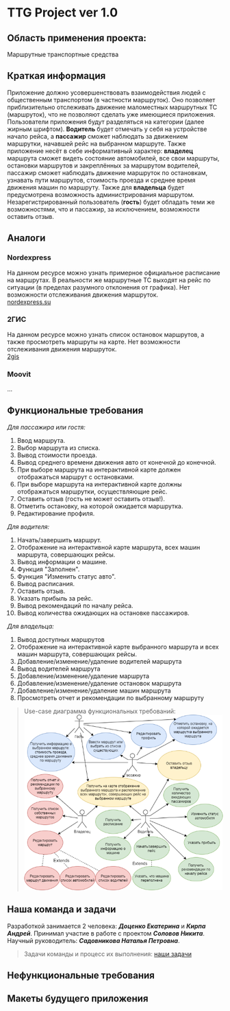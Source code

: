 # TTG Project ver 1.0
## Область применения проекта: 
  Маршрутные транспортные средства
## Краткая информация
  Приложение должно усовершенствовать взаимодействия людей с общественным транспортом (в частности маршруток). Оно позволяет приблизительно отслеживать движение маломестных маршрутных ТС (маршруток), 
  что не позволяют сделать уже имеющиеся приложения. Пользователи приложения будут разделяться на категории (далее жирным шрифтом). **Водитель** будет отмечать у себя на устройстве начало рейса, а **пассажир** сможет наблюдать за движением маршрутки, начавшей рейс на выбранном маршруте. Также приложение несёт в себе информативный характер: **владелец** маршрута сможет видеть состояние автомобилей, все свои маршруты, остановки маршрутов 
  и закреплённых за маршрутом водителей, пассажир сможет наблюдать движение маршруток по остановкам, узнавать пути маршрутов, стоимость проезда и среднее время движения машин 
  по маршруту. Также для **владельца** будет предусмотрена возможность администрирования маршрутом. Незарегистрированный пользователь (**гость**) будет обладать теми же возможностями, что и пассажир, за исключением, возможности оставить отзыв.
  
## Аналоги
  ### Nordexpress
  На данном ресурсе можно узнать примерное официальное расписание на маршрутах. В реальности же маршрутные ТС выходят на рейс по ситуации (в пределах разумного отклонения от графика). Нет возможности отслеживания движения маршруток.  
  [nordexpress.su](https://nordexpress.su/volgograd/raspisanie-marshrutok-volgograd/)
  
  ### 2ГИС
  На данном ресурсе можно узнать список остановок маршрутов, а также просмотреть маршруты на карте. Нет возможности отслеживания движения маршруток.   
  [2gis](https://2gis.ru/volgograd/search/Маршрутное%20такси)
  
  ### Moovit
  ...
  
## Функциональные требования

_Для пассажира или гостя:_
1. Ввод маршрута.
2. Выбор маршрута из списка.
3. Вывод стоимости проезда.
4. Вывод среднего времени движения авто от конечной до конечной.
5. При выборе маршрута на интерактивной карте должен отображаться маршрут с остановками.
6. При выборе маршрута на интерактивной карте должны отображаться маршрутки, осуществляющие рейс.
7. Оставить отзыв (гость не может оставить отзыв!).
8. Отметить остановку, на которой ожидается маршрутка.
9. Редактирование профиля.

_Для водителя:_
1. Начать/завершить маршрут.
2. Отображение на интерактивной карте маршрута, всех машин маршрута, совершающих рейсы.
3. Вывод информации о машине.
4. Функция "Заполнен".
5. Функция "Изменить статус авто".
6. Вывод расписания.
7. Оставить отзыв.
8. Указать прибыль за рейс.
9. Вывод рекомендаций по началу рейса.
10. Вывод количества ожидающих на остановке пассажиров.

_Для владельца:_
1. Вывод доступных маршрутов
2. Отображение на интерактивной карте выбранного маршрута и всех машин маршрута, совершающих рейсы.
3. Добавление/изменение/удаление водителей маршрута
4. Вывод водителей маршрута 
5. Добавление/изменение/удаление маршрута
6. Добавление/изменение/удаление остановок маршрута
7. Добавление/изменение/удаление машин маршрута
8. Просмотреть отчет и рекомендации по выбранному маршруту

> Use-case диаграмма функциональных требований:
![usecase](https://github.com/DotsenkoKate/TTG_PROJECT/blob/main/Diagrams%20and%20Pictures/UseCaseTTG.png)

## Наша команда и задачи

Разработкой занимается 2 человека: ***Доценко Екатерина*** и ***Кирпа Андрей***. Принимал участие в работе с проектом ***Соловов Никита***. Научный руководитель: ***Садовникова Наталья Петровна***.

> Задачи команды и процесс их выполнения: [наши задачи](https://trello.com/b/nwGLpS9q/ttg-project)

## Нефункциональные требования



## Макеты будущего приложения
